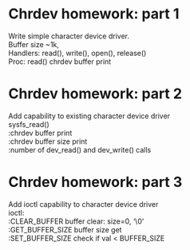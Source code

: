 # Chrdev homework: part 1
Write simple character device driver. <br/>
Buffer size ~1k, <br/>
Handlers: read(), write(), open(), release() <br/>
Proc: read() chrdev buffer print <br/>

# Chrdev homework: part 2
Add capability to existing character device driver <br/>
sysfs_read() <br/>
:chrdev buffer print <br/>
:chrdev buffer size print <br/>
:number of dev_read() and dev_write() calls <br/>

# Chrdev homework: part 3
Add ioctl capability to character device driver <br/>
ioctl: <br/>
:CLEAR_BUFFER    buffer clear: size=0, ‘\0’ <br/>
:GET_BUFFER_SIZE buffer size get <br/>
:SET_BUFFER_SIZE check if val < BUFFER_SIZE <br/>